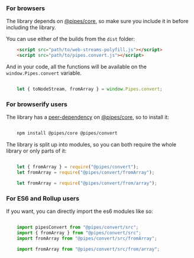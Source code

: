 ### For browsers

The library depends on [@pipes/core](https://github.com/pipesjs/core), so make sure you include it in before including the library.

You can use either of the builds from the `dist` folder:

```html
    <script src="path/to/web-streams-polyfill.js"></script>
    <script src="path/to/pipes.convert.js"></script>
```

And in your code, all the functions will be available on the `window.Pipes.convert` variable.

```javascript

    let { toNodeStream, fromArray } = window.Pipes.convert;
```

### For browserify users

The library has a [peer-dependency](https://nodejs.org/en/blog/npm/peer-dependencies/) on [@pipes/core](https://github.com/pipesjs/core), so to install it:

```bash

    npm install @pipes/core @pipes/convert

```

The library is split up into modules, so you can both require the whole library or only parts of it:

```javascript

    let { fromArray } = require("@pipes/convert");
    let fromArray = require("@pipes/convert/fromArray");

    let fromArray = require("@pipes/convert/from/array");
```

### For ES6 and Rollup users

If you want, you can directly import the es6 modules like so:

```javascript

    import pipesConvert from "@pipes/convert/src";
    import { fromArray } from "@pipes/convert/src";
    import fromArray from "@pipes/convert/src/fromArray";

    import fromArray from "@pipes/convert/src/from/array";
```
